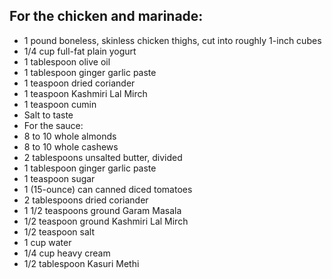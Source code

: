 ## For the chicken and marinade:
* 1 pound boneless, skinless chicken thighs, cut into roughly 1-inch cubes
* 1/4 cup full-fat plain yogurt
* 1 tablespoon olive oil
* 1 tablespoon ginger garlic paste
* 1 teaspoon dried coriander
* 1 teaspoon Kashmiri Lal Mirch
* 1 teaspoon cumin
* Salt to taste
* For the sauce:
* 8 to 10 whole almonds
* 8 to 10 whole cashews
* 2 tablespoons unsalted butter, divided
* 1 tablespoon ginger garlic paste
* 1 teaspoon sugar
* 1 (15-ounce) can canned diced tomatoes
* 2 tablespoons dried coriander
* 1 1/2 teaspoons ground Garam Masala
* 1/2 teaspoon ground Kashmiri Lal Mirch
* 1/2 teaspoon salt
* 1 cup water
* 1/4 cup heavy cream
* 1/2 tablespoon Kasuri Methi

